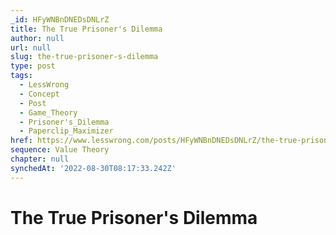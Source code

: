 ```yaml
---
_id: HFyWNBnDNEDsDNLrZ
title: The True Prisoner's Dilemma
author: null
url: null
slug: the-true-prisoner-s-dilemma
type: post
tags:
  - LessWrong
  - Concept
  - Post
  - Game_Theory
  - Prisoner's_Dilemma
  - Paperclip_Maximizer
href: https://www.lesswrong.com/posts/HFyWNBnDNEDsDNLrZ/the-true-prisoner-s-dilemma
sequence: Value Theory
chapter: null
synchedAt: '2022-08-30T08:17:33.242Z'
---
```


# The True Prisoner's Dilemma

